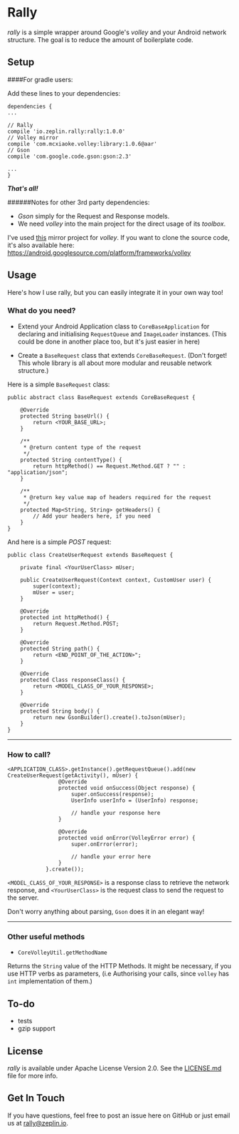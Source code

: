 # Rally

*rally* is a simple wrapper around Google's *volley* and your Android network structure. The goal is to reduce the amount of boilerplate code.

## Setup

####For gradle users:

Add these lines to your dependencies:

```
dependencies {
...

// Rally
compile 'io.zeplin.rally:rally:1.0.0'
// Volley mirror
compile 'com.mcxiaoke.volley:library:1.0.6@aar'
// Gson
compile 'com.google.code.gson:gson:2.3'

...
}
```

***That's all!***

######Notes for other 3rd party dependencies:
- *Gson* simply for the Request and Response models.
- We need *volley* into the main project for the direct usage of its *toolbox*.

I've used [this](https://github.com/mcxiaoke/android-volley) mirror project for *volley*. If you want to clone the source code, it's also available here: https://android.googlesource.com/platform/frameworks/volley

## Usage

Here's how I use rally, but you can easily integrate it in your own way too!

### What do you need?

* Extend your Android Application class to `CoreBaseApplication` for declaring and initialising `RequestQueue` and `ImageLoader` instances. (This could be done in another place too, but it's just easier in here)

* Create a `BaseRequest` class that extends `CoreBaseRequest`.
(Don't forget! This whole library is all about more modular and reusable network structure.)

Here is a simple `BaseRequest` class:

```
public abstract class BaseRequest extends CoreBaseRequest {

    @Override
    protected String baseUrl() {
        return <YOUR_BASE_URL>;
    }

    /**
     * @return content type of the request
     */
    protected String contentType() {
        return httpMethod() == Request.Method.GET ? "" : "application/json";
    }

    /**
     * @return key value map of headers required for the request
     */
    protected Map<String, String> getHeaders() {
        // Add your headers here, if you need
    }
}
```


And here is a simple *POST* request:

```
public class CreateUserRequest extends BaseRequest {

    private final <YourUserClass> mUser;

    public CreateUserRequest(Context context, CustomUser user) {
        super(context);
        mUser = user;
    }

    @Override
    protected int httpMethod() {
        return Request.Method.POST;
    }

    @Override
    protected String path() {
        return <END_POINT_OF_THE_ACTION>";
    }

    @Override
    protected Class responseClass() {
        return <MODEL_CLASS_OF_YOUR_RESPONSE>;
    }

    @Override
    protected String body() {
        return new GsonBuilder().create().toJson(mUser);
    }
}

```

***

### How to call?

```
<APPLICATION_CLASS>.getInstance().getRequestQueue().add(new CreateUserRequest(getActivity(), mUser) {
                @Override
                protected void onSuccess(Object response) {
                    super.onSuccess(response);
                    UserInfo userInfo = (UserInfo) response;

                    // handle your response here
                }

                @Override
                protected void onError(VolleyError error) {
                    super.onError(error);

                    // handle your error here
                }
            }.create());
```

`<MODEL_CLASS_OF_YOUR_RESPONSE>` is a response class to retrieve the network response, and `<YourUserClass>` is the request class to send the request to the server.

Don't worry anything about parsing, `Gson` does it in an elegant way!

***

### Other useful methods
* `CoreVolleyUtil.getMethodName`

Returns the `String` value of the HTTP Methods. It might be necessary, if you use HTTP verbs as parameters,
(i.e Authorising your calls, since `volley` has `int` implementation of them.)

To-do
---
* tests
* gzip support

License
---

*rally* is available under Apache License Version 2.0. See the [LICENSE.md](LICENSE.md) file for more info.

Get In Touch
---

If you have questions, feel free to post an issue here on GitHub or just email us at [rally@zeplin.io](mailto:rally@zeplin.io).
